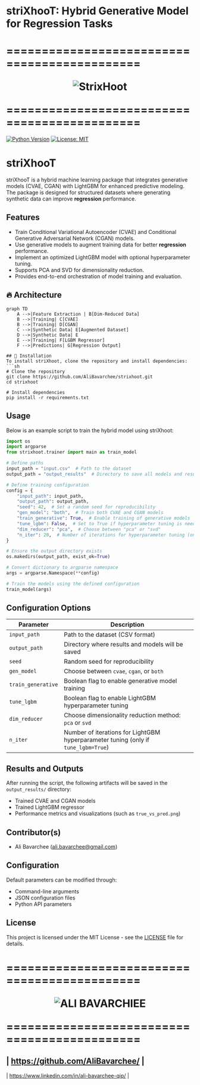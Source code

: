 # **striXhooT: Hybrid Generative Model for Regression Tasks**
=============================================<p align="Center">![StrixHoot](https://teal-broad-gecko-650.mypinata.cloud/ipfs/bafybeiaoj7bft4gmslrswby2amszqswkaxhovsry2p7gcbmkvmqmjfqwwy)</p>=============================================
=====

[![Python Version](https://img.shields.io/badge/python-3.8%2B-blue)](https://www.python.org/)
[![License: MIT](https://img.shields.io/badge/License-MIT-yellow.svg)](https://opensource.org/licenses/MIT)

# striXhooT

striXhooT is a hybrid machine learning package that integrates generative models (CVAE, CGAN) with LightGBM for enhanced predictive modeling. The package is designed for structured datasets where generating synthetic data can improve **regression** performance.

## Features
- Train Conditional Variational Autoencoder (CVAE) and Conditional Generative Adversarial Network (CGAN) models.
- Use generative models to augment training data for better **regression** performance.
- Implement an optimized LightGBM model with optional hyperparameter tuning.
- Supports PCA and SVD for dimensionality reduction.
- Provides end-to-end orchestration of model training and evaluation.

## 🔥 Architecture  
```mermaid
graph TD
    A -->|Feature Extraction | B[Dim-Reduced Data]
    B -->|Training| C[CVAE]
    B -->|Training| D[CGAN]
    C -->|Synthetic Data| E[Augmented Dataset]
    D -->|Synthetic Data| E
    E -->|Training| F[LGBM Regressor]
    F -->|Predictions| G[Regression Output]

## 📌 Installation
To install striXhoot, clone the repository and install dependencies:
```sh
# Clone the repository
git clone https://github.com/AliBavarchee/strixhoot.git
cd strixhoot

# Install dependencies
pip install -r requirements.txt
```

## Usage
Below is an example script to train the hybrid model using striXhoot:
```python
import os
import argparse
from strixhoot.trainer import main as train_model

# Define paths
input_path = "input.csv"  # Path to the dataset
output_path = "output_results"  # Directory to save all models and results

# Define training configuration
config = {
    "input_path": input_path,
    "output_path": output_path,
    "seed": 42,  # Set a random seed for reproducibility
    "gen_model": "both",  # Train both CVAE and CGAN models
    "train_generative": True,  # Enable training of generative models
    "tune_lgbm": False,  # Set to True if hyperparameter tuning is needed
    "dim_reducer": "pca",  # Choose between "pca" or "svd"
    "n_iter": 20,  # Number of iterations for hyperparameter tuning (only if tune_lgbm=True)
}

# Ensure the output directory exists
os.makedirs(output_path, exist_ok=True)

# Convert dictionary to argparse namespace
args = argparse.Namespace(**config)

# Train the models using the defined configuration
train_model(args)
```

## Configuration Options
| Parameter        | Description |
|-----------------|-------------|
| `input_path`    | Path to the dataset (CSV format) |
| `output_path`   | Directory where results and models will be saved |
| `seed`          | Random seed for reproducibility |
| `gen_model`     | Choose between `cvae`, `cgan`, or `both` |
| `train_generative` | Boolean flag to enable generative model training |
| `tune_lgbm`     | Boolean flag to enable LightGBM hyperparameter tuning |
| `dim_reducer`   | Choose dimensionality reduction method: `pca` or `svd` |
| `n_iter`        | Number of iterations for LightGBM hyperparameter tuning (only if `tune_lgbm=True`) |

## Results and Outputs
After running the script, the following artifacts will be saved in the `output_results/` directory:
- Trained CVAE and CGAN models
- Trained LightGBM regressor
- Performance metrics and visualizations (such as `true_vs_pred.png`)


## Contributor(s)
- Ali Bavarchee (ali.bavarchee@gmail.com)



## Configuration

Default parameters can be modified through:
- Command-line arguments
- JSON configuration files
- Python API parameters

## License

This project is licensed under the MIT License - see the [LICENSE](LICENSE) file for details.

=============================================<p align="Center">![ALI BAVARCHIEE](https://teal-broad-gecko-650.mypinata.cloud/ipfs/bafkreif332ra4lrdjfzaiowc2ikhl65uflok37e7hmuxomwpccracarqpy)</p>=============================================
=====
| https://github.com/AliBavarchee/ |
----
| https://www.linkedin.com/in/ali-bavarchee-qip/ |

